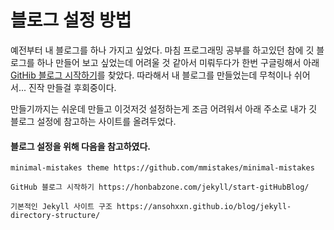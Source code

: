 # 블로그 설정 방법

예전부터 내 블로그를 하나 가지고 싶었다.  마침 프로그래밍 공부를 하고있던 참에 깃 블로그를 하나 만들어 보고 싶었는데 어려울 것 같아서 미뤄두다가 한번 구글링해서 아래 <u>GitHib 블로그 시작하기</u>를 찾았다. 따라해서 내 블로그를 만들었는데 무척이나 쉬어서... 진작 만들걸 후회중이다. 

만들기까지는 쉬운데 만들고 이것저것 설정하는게 조금 어려워서 아래 주소로 내가 깃 블로그 설정에 참고하는 사이트를 올려두었다.

#### 블로그 설정을 위해 다음을 참고하였다.

```
minimal-mistakes theme https://github.com/mmistakes/minimal-mistakes 

GitHub 블로그 시작하기 https://honbabzone.com/jekyll/start-gitHubBlog/ 

기본적인 Jekyll 사이트 구조 https://ansohxxn.github.io/blog/jekyll-directory-structure/ 
```

